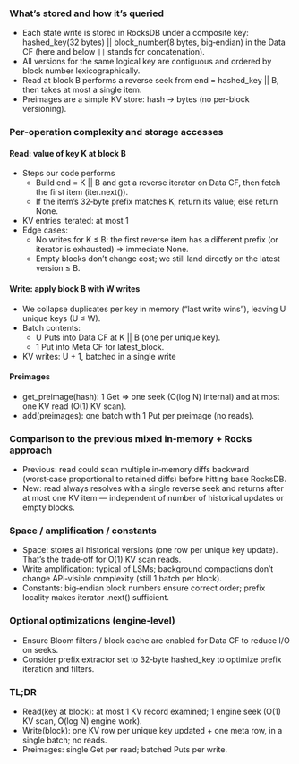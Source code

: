 ### What’s stored and how it’s queried
- Each state write is stored in RocksDB under a composite key: hashed_key(32 bytes) || block_number(8 bytes, big‑endian) in the Data CF (here and below `||` stands for concatenation).
- All versions for the same logical key are contiguous and ordered by block number lexicographically.
- Read at block B performs a reverse seek from end = hashed_key || B, then takes at most a single item.
- Preimages are a simple KV store: hash -> bytes (no per-block versioning).

### Per‑operation complexity and storage accesses

#### Read: value of key K at block B
- Steps our code performs
    - Build end = K || B and get a reverse iterator on Data CF, then fetch the first item (iter.next()).
    - If the item’s 32‑byte prefix matches K, return its value; else return None.
- KV entries iterated: at most 1
- Edge cases:
    - No writes for K ≤ B: the first reverse item has a different prefix (or iterator is exhausted) ⇒ immediate None.
    - Empty blocks don’t change cost; we still land directly on the latest version ≤ B.

#### Write: apply block B with W writes
- We collapse duplicates per key in memory (“last write wins”), leaving U unique keys (U ≤ W).
- Batch contents:
    - U Puts into Data CF at K || B (one per unique key).
    - 1 Put into Meta CF for latest_block.
- KV writes: U + 1, batched in a single write

#### Preimages
- get_preimage(hash): 1 Get ⇒ one seek (O(log N) internal) and at most one KV read (O(1) KV scan).
- add(preimages): one batch with 1 Put per preimage (no reads).

### Comparison to the previous mixed in‑memory + Rocks approach
- Previous: read could scan multiple in‑memory diffs backward (worst‑case proportional to retained diffs) before hitting base RocksDB.
- New: read always resolves with a single reverse seek and returns after at most one KV item — independent of number of historical updates or empty blocks.

### Space / amplification / constants
- Space: stores all historical versions (one row per unique key update). That’s the trade‑off for O(1) KV scan reads.
- Write amplification: typical of LSMs; background compactions don’t change API‑visible complexity (still 1 batch per block).
- Constants: big‑endian block numbers ensure correct order; prefix locality makes iterator .next() sufficient.

### Optional optimizations (engine‑level)
- Ensure Bloom filters / block cache are enabled for Data CF to reduce I/O on seeks.
- Consider prefix extractor set to 32‑byte hashed_key to optimize prefix iteration and filters.

### TL;DR
- Read(key at block): at most 1 KV record examined; 1 engine seek (O(1) KV scan, O(log N) engine work).
- Write(block): one KV row per unique key updated + one meta row, in a single batch; no reads.
- Preimages: single Get per read; batched Puts per write.